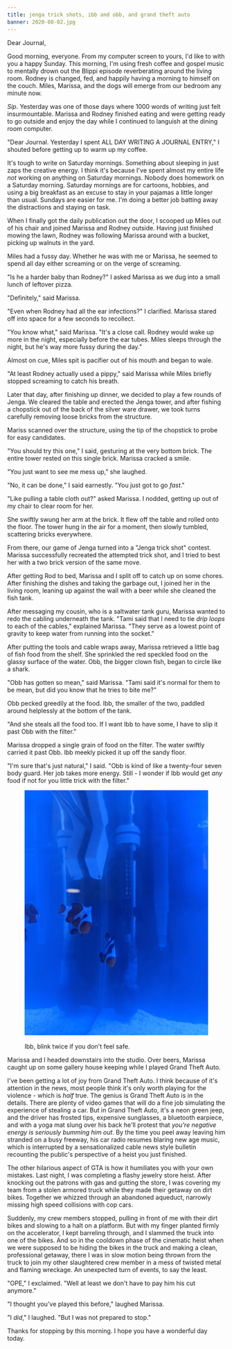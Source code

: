```yaml
---
title: jenga trick shots, ibb and obb, and grand theft auto
banner: 2020-08-02.jpg
---
```


Dear Journal,

Good morning, everyone.  From my computer screen to yours, I'd like to
with you a happy Sunday.  This morning, I'm using fresh coffee and
gospel music to mentally drown out the Blippi episode reverberating
around the living room.  Rodney is changed, fed, and happily having a
morning to himself on the couch.  Miles, Marissa, and the dogs will
emerge from our bedroom any minute now.

_Sip_.  Yesterday was one of those days where 1000 words of writing
just felt insurmountable.  Marissa and Rodney finished eating and were
getting ready to go outside and enjoy the day while I continued to
languish at the dining room computer.

"Dear Journal.  Yesterday I spent ALL DAY WRITING A JOURNAL ENTRY," I
shouted before getting up to warm up my coffee.

It's tough to write on Saturday mornings.  Something about sleeping in
just zaps the creative energy.  I think it's because I've spent almost
my entire life _not_ working on anything on Saturday mornings.  Nobody
does homework on a Saturday morning.  Saturday mornings are for
cartoons, hobbies, and using a big breakfast as an excuse to stay in
your pajamas a little longer than usual.  Sundays are easier for me.
I'm doing a better job batting away the distractions and staying on
task.

When I finally got the daily publication out the door, I scooped up
Miles out of his chair and joined Marissa and Rodney outside.  Having
just finished mowing the lawn, Rodney was following Marissa around
with a bucket, picking up walnuts in the yard.

Miles had a fussy day.  Whether he was with me or Marissa, he seemed
to spend all day either screaming or on the verge of screaming.

"Is he a harder baby than Rodney?" I asked Marissa as we dug into a
small lunch of leftover pizza.

"Definitely," said Marissa.

"Even when Rodney had all the ear infections?" I clarified.  Marissa
stared off into space for a few seconds to recollect.

"You know what," said Marissa.  "It's a close call.  Rodney would wake
up more in the night, especially before the ear tubes.  Miles sleeps
through the night, but he's way more fussy during the day."

Almost on cue, Miles spit is pacifier out of his mouth and began to
wale.

"At least Rodney actually used a pippy," said Marissa while Miles
briefly stopped screaming to catch his breath.

Later that day, after finishing up dinner, we decided to play a few
rounds of Jenga.  We cleared the table and erected the Jenga tower,
and after fishing a chopstick out of the back of the silver ware
drawer, we took turns carefully removing loose bricks from the
structure.

Mariss scanned over the structure, using the tip of the chopstick to
probe for easy candidates.

"You should try this one," I said, gesturing at the very bottom
brick.  The entire tower rested on this single brick.  Marissa cracked
a smile.

"You just want to see me mess up," she laughed.

"No, it can be done," I said earnestly.  "You just got to go _fast_."

"Like pulling a table cloth out?" asked Marissa.  I nodded, getting
up out of my chair to clear room for her.

She swiftly swung her arm at the brick.  It flew off the table and
rolled onto the floor.  The tower hung in the air for a moment, then
slowly tumbled, scattering bricks everywhere.

From there, our game of Jenga turned into a "Jenga trick shot"
contest.  Marissa successfully recreated the attempted trick shot, and
I tried to best her with a two brick version of the same move.

After getting Rod to bed, Marissa and I split off to catch up on some
chores.  After finishing the dishes and taking the garbage out, I
joined her in the living room, leaning up against the wall with a beer
while she cleaned the fish tank.

After messaging my cousin, who is a saltwater tank guru, Marissa
wanted to redo the cabling underneath the tank.  "Tami said that I
need to tie _drip loops_ to each of the cables," explained Marissa.
"They serve as a lowest point of gravity to keep water from running
into the socket."

After putting the tools and cable wraps away, Marissa retrieved a
little bag of fish food from the shelf.  She sprinkled the red
speckled food on the glassy surface of the water.  Obb, the bigger
clown fish, began to circle like a shark.

"Obb has gotten so mean," said Marissa.  "Tami said it's normal for
them to be mean, but did you know that he tries to bite me?"

Obb pecked greedily at the food.  Ibb, the smaller of the two, paddled
around helplessly at the bottom of the tank.

"And she steals all the food too.  If I want Ibb to have some, I have
to slip it past Obb with the filter."

Marissa dropped a single grain of food on the filter.  The water
swiftly carried it past Obb.  Ibb meekly picked it up off the sandy
floor.

"I'm sure that's just natural," I said.  "Obb is kind of like a
twenty-four seven body guard.  Her job takes more energy.  Still - I
wonder if Ibb would get _any_ food if not for you little trick with
the filter."

<figure>
  <a href="/images/ibb-and-obb.jpg">
    <img alt="ibb and obb" src="/images/ibb-and-obb.jpg"/>
  </a>
  <figcaption>
    <p>Ibb, blink twice if you don't feel safe.</p>
  </figcaption>
</figure>

Marissa and I headed downstairs into the studio.  Over beers, Marissa
caught up on some gallery house keeping while I played Grand Theft
Auto.

I've been getting a lot of joy from Grand Theft Auto.  I think because
of it's attention in the news, most people think it's only worth
playing for the violence - which is _half_ true.  The genius is Grand
Theft Auto is in the details.  There are plenty of video games that
will do a fine job simulating the experience of stealing a car.  But
in Grand Theft Auto, it's a neon green jeep, and the driver has
frosted tips, expensive sunglasses, a bluetooth earpiece, and with a
yoga mat slung over his back he'll protest that _you're negative
energy is seriously bumming him out_.  By the time you peel away
leaving him stranded on a busy freeway, his car radio resumes blaring
new age music, which is interrupted by a sensationalized cable news
style bulletin recounting the public's perspective of a heist you just
finished.

The other hilarious aspect of GTA is how it humiliates you with your
own mistakes.  Last night, I was completing a flashy jewelry store
heist.  After knocking out the patrons with gas and gutting the store,
I was covering my team from a stolen armored truck while they made
their getaway on dirt bikes.  Together we whizzed through an abandoned
aqueduct, narrowly missing high speed collisions with cop cars.

Suddenly, my crew members stopped, pulling in front of me with their
dirt bikes and slowing to a halt on a platform.  But with my finger
planted firmly on the accelerator, I kept barreling through, and I
slammed the truck into one of the bikes.  And so in the cooldown phase
of the cinematic heist when we were supposed to be hiding the bikes in
the truck and making a clean, professional getaway, there I was in
slow motion being thrown from the truck to join my other slaughtered
crew member in a mess of twisted metal and flaming wreckage.  An
unexpected turn of events, to say the least.

"OPE," I exclaimed.  "Well at least we don't have to pay him his cut
anymore."

"I thought you've played this before," laughed Marissa.

"I _did_," I laughed.  "But I was not prepared to stop."

Thanks for stopping by this morning.  I hope you have a wonderful day
today.
